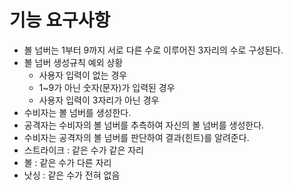 # 기능 요구사항
- 볼 넘버는 1부터 9까지 서로 다른 수로 이루어진 3자리의 수로 구성된다.
- 볼 넘버 생성규칙 예외 상황
  - 사용자 입력이 없는 경우
  - 1~9가 아닌 숫자(문자)가 입력된 경우
  - 사용자 입력이 3자리가 아닌 경우
- 수비자는 볼 넘버를 생성한다.
- 공격자는 수비자의 볼 넘버를 추측하여 자신의 볼 넘버를 생성한다.
- 수비자는 공격자의 볼 넘버를 판단하여 결과(힌트)를 알려준다.
- 스트라이크 : 같은 수가 같은 자리
- 볼 : 같은 수가 다른 자리
- 낫싱 : 같은 수가 전혀 없음
